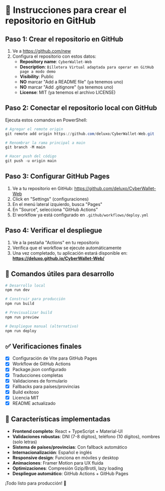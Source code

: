 # 🚀 Instrucciones para crear el repositorio en GitHub

## Paso 1: Crear el repositorio en GitHub

1. Ve a https://github.com/new
2. Configura el repositorio con estos datos:
   - **Repository name**: `CyberWallet-Web`
   - **Description**: `Billetera Virtual adaptada para operar en GitHub page a modo demo`
   - **Visibility**: Public
   - **NO** marcar "Add a README file" (ya tenemos uno)
   - **NO** marcar "Add .gitignore" (ya tenemos uno)
   - **License**: MIT (ya tenemos el archivo LICENSE)

## Paso 2: Conectar el repositorio local con GitHub

Ejecuta estos comandos en PowerShell:

```powershell
# Agregar el remote origin
git remote add origin https://github.com/deluxo/CyberWallet-Web.git

# Renombrar la rama principal a main
git branch -M main

# Hacer push del código
git push -u origin main
```

## Paso 3: Configurar GitHub Pages

1. Ve a tu repositorio en GitHub: https://github.com/deluxo/CyberWallet-Web
2. Click en "Settings" (configuraciones)
3. En el menú lateral izquierdo, busca "Pages"
4. En "Source", selecciona "GitHub Actions"
5. El workflow ya está configurado en `.github/workflows/deploy.yml`

## Paso 4: Verificar el despliegue

1. Ve a la pestaña "Actions" en tu repositorio
2. Verifica que el workflow se ejecute automáticamente
3. Una vez completado, tu aplicación estará disponible en:
   **https://deluxo.github.io/CyberWallet-Web/**

## 🔧 Comandos útiles para desarrollo

```powershell
# Desarrollo local
npm run dev

# Construir para producción
npm run build

# Previsualizar build
npm run preview

# Despliegue manual (alternativo)
npm run deploy
```

## ✅ Verificaciones finales

- [x] Configuración de Vite para GitHub Pages
- [x] Workflow de GitHub Actions
- [x] Package.json configurado
- [x] Traducciones completas
- [x] Validaciones de formulario
- [x] Fallbacks para países/provincias
- [x] Build exitoso
- [x] Licencia MIT
- [x] README actualizado

## 🌟 Características implementadas

- **Frontend completo**: React + TypeScript + Material-UI
- **Validaciones robustas**: DNI (7-8 dígitos), teléfono (10 dígitos), nombres (solo letras)
- **Sistema de países/provincias**: Con fallback automático
- **Internacionalización**: Español e inglés
- **Responsive design**: Funciona en móviles y desktop
- **Animaciones**: Framer Motion para UX fluida
- **Optimizaciones**: Compresión Gzip/Brotli, lazy loading
- **Despliegue automático**: GitHub Actions + GitHub Pages

¡Todo listo para producción! 🎉
